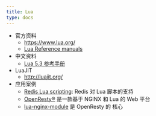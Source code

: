 ```yaml
---
title: Lua
type: docs
---
```




- 官方资料
  - https://www.lua.org/
  - [Lua Reference manuals](https://www.lua.org/manual/)
- 中文资料
  - [Lua 5.3 参考手册](https://www.runoob.com/manual/lua53doc/contents.html)
- LuaJIT
  - http://luajit.org/
- 应用案例
  - [Redis Lua scripting](https://redis.io/commands/eval): Redis 对 Lua 脚本的支持
  - [OpenResty®](http://openresty.org/cn/) 是一款基于 NGINX 和 Lua 的 Web 平台
  - [lua-nginx-module](https://www.nginx.com/resources/wiki/modules/lua/) 是 OpenResty 的 核心